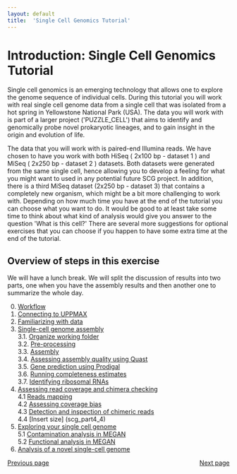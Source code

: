 ```yaml
---
layout: default
title:  'Single Cell Genomics Tutorial'
---
```


# Introduction: Single Cell Genomics Tutorial

<p>Single cell genomics is an emerging technology that allows one to explore the genome sequence of individual cells. 
During this tutorial you will work with real single cell genome data from a single cell that was isolated from a hot spring in Yellowstone National Park (USA). 
The data you will work with is part of a larger project ('PUZZLE_CELL') that aims to identify and genomically probe novel prokaryotic lineages, and to gain insight in the origin and evolution of life.  </p>
The data that you will work with is paired-end Illumina reads. 
We have chosen to have you work with both HiSeq ( 2x100 bp - dataset 1 ) and MiSeq ( 2x250 bp - dataset 2 ) datasets. 
Both datasets were generated from the same single cell, hence allowing you to develop a feeling for what you might want to used in any potential future SCG project. 
In addition, there is a third MiSeq dataset (2x250 bp - dataset 3) that contains a completely new organism, which might be a bit more challenging to work with. Depending on how much time you have at the end of the tutorial you can choose what you want to do. It would be good to at least take some time to think about what kind of analysis would give you answer to the question 'What is this cell?' There are several more suggestions for optional exercises that you can choose if you happen to have some extra time at the end of the tutorial.

## Overview of steps in this exercise

We will have a lunch break. We will split the discussion of results into two parts, one when you have the assembly results and then another one to summarize the whole day. 

0. [Workflow](../slides/scg_workflow.pdf)
1. [Connecting to UPPMAX](connectToUppmax)  
2. [Familiarizing with data](scg_part2)  
3. [Single-cell genome assembly](scg_part3)  
3.1. [Organize working folder](scg_part3_1)  
3.2. [Pre-processing](scg_part3_2)  
3.3. [Assembly](scg_part3_3)  
3.4. [Assessing assembly quality using Quast](scg_part3_4)  
3.5. [Gene prediction using Prodigal](scg_part3_5)  
3.6. [Running completeness estimates](scg_part3_5)  
3.7. [Identifying ribosomal RNAs](scg_part3_7)  
4. [Assessing read coverage and chimera checking](scg_part4)  
4.1 [Reads mapping](scg_part4_1)  
4.2 [Assessing coverage bias](scg_part4_2)  
4.3 [Detection and inspection of chimeric reads](scg_part4_3)  
4.4 [Insert size] (scg_part4_4)  
5. [Exploring your single cell genome](scg_part5)  
5.1 [Contamination analysis in MEGAN](scg_part5_1)  
5.2 [Functional analysis in MEGAN](scg_part5_2)  
6. [Analysis of a novel single-cell genome](scg_part6) 

<div>
 <span style="float:left"><a class="btn btn-primary" href="../schedule"> Previous page</a></span>
 <span style="float:right"><a class="btn btn-primary" href="connectToUppmax"> Next page</a></span>
</div> 
